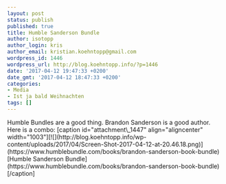 ```yaml
---
layout: post
status: publish
published: true
title: Humble Sanderson Bundle
author: isotopp
author_login: kris
author_email: kristian.koehntopp@gmail.com
wordpress_id: 1446
wordpress_url: http://blog.koehntopp.info/?p=1446
date: '2017-04-12 19:47:33 +0200'
date_gmt: '2017-04-12 18:47:33 +0200'
categories:
- Media
- Ist ja bald Weihnachten
tags: []
---
```

<p>Humble Bundles are a good thing. Brandon Sanderson is a good author. Here is a combo: [caption id="attachment\_1447" align="aligncenter" width="1003"][![](http://blog.koehntopp.info/wp-content/uploads/2017/04/Screen-Shot-2017-04-12-at-20.46.18.png)](https://www.humblebundle.com/books/brandon-sanderson-book-bundle) [Humble Sanderson Bundle](https://www.humblebundle.com/books/brandon-sanderson-book-bundle)[/caption]</p>
